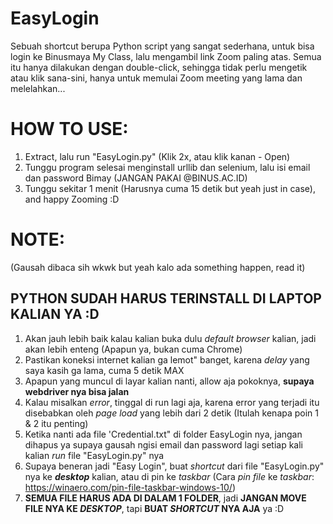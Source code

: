 # EasyLogin
Sebuah shortcut berupa Python script yang sangat sederhana, untuk bisa login ke Binusmaya My Class, lalu mengambil link Zoom paling atas. Semua itu hanya dilakukan dengan double-click, sehingga tidak perlu mengetik atau klik sana-sini, hanya untuk memulai Zoom meeting yang lama dan melelahkan...

# HOW TO USE:
1. Extract, lalu run "EasyLogin.py" (Klik 2x, atau klik kanan - Open)
2. Tunggu program selesai menginstall urllib dan selenium, lalu isi email dan password Bimay (JANGAN PAKAI @BINUS.AC.ID)
3. Tunggu sekitar 1 menit (Harusnya cuma 15 detik but yeah just in case), and happy Zooming :D

# NOTE:
(Gausah dibaca sih wkwk but yeah kalo ada something happen, read it)

## PYTHON SUDAH HARUS TERINSTALL DI LAPTOP KALIAN YA :D
1. Akan jauh lebih baik kalau kalian buka dulu *default browser* kalian, jadi akan lebih enteng (Apapun ya, bukan cuma Chrome)
2. Pastikan koneksi internet kalian ga lemot" banget, karena *delay* yang saya kasih ga lama, cuma 5 detik MAX
3. Apapun yang muncul di layar kalian nanti, allow aja pokoknya, **supaya webdriver nya bisa jalan**
4. Kalau misalkan *error*, tinggal di run lagi aja, karena error yang terjadi itu disebabkan oleh *page load* yang lebih dari 2 detik (Itulah kenapa poin 1 & 2 itu penting)
5. Ketika nanti ada file 'Credential.txt" di folder EasyLogin nya, jangan dihapus ya supaya gausah ngisi email dan password lagi setiap kali kalian *run* file "EasyLogin.py" nya
6. Supaya beneran jadi "Easy Login", buat *shortcut* dari file "EasyLogin.py" nya ke ***desktop*** kalian, atau di pin ke *taskbar* (Cara *pin file* ke *taskbar*: https://winaero.com/pin-file-taskbar-windows-10/)
7. **SEMUA FILE HARUS ADA DI DALAM 1 FOLDER**, jadi **JANGAN MOVE FILE NYA KE *DESKTOP***, tapi **BUAT *SHORTCUT* NYA AJA** ya :D
